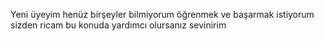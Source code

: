 Yeni üyeyim henüz birşeyler bilmiyorum öğrenmek ve başarmak istiyorum sizden ricam bu konuda yardımcı olursanız sevinirim 
